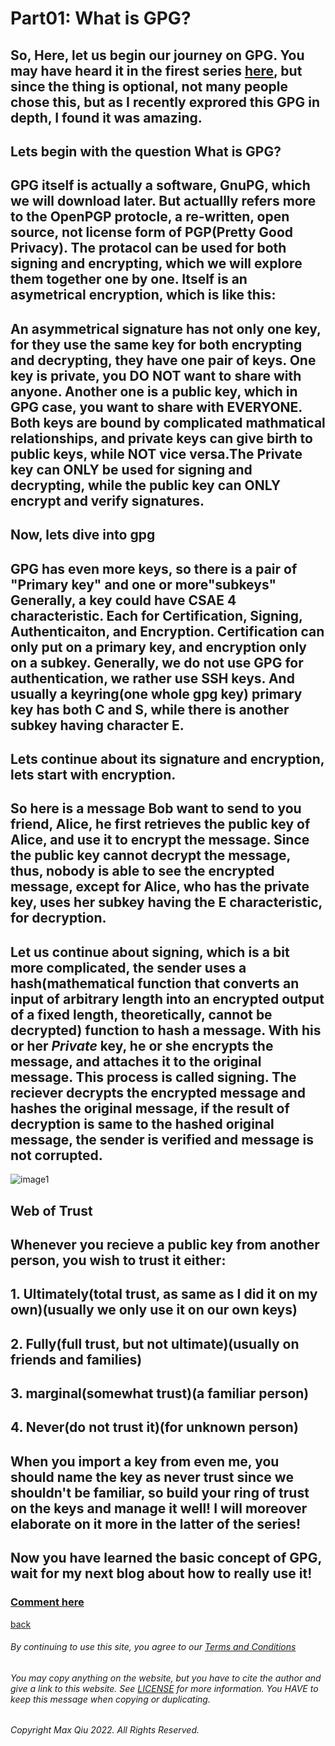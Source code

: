 # Part01: What is GPG?
## So, Here, let us begin our journey on GPG. You may have heard it in the firest series [here](https://qqiumax.github.io/blog/controlling-using-git/), but since the thing is optional, not many people chose this, but as I recently exprored this GPG in depth, I found it was amazing.
## Lets begin with the question What is GPG?
## GPG itself is actually a software, GnuPG, which we will download later. But actuallly refers more to the OpenPGP protocle, a re-written, open source, not license form of PGP(Pretty Good Privacy). The protacol can be used for both  signing and encrypting, which we will explore them together one by one. Itself is an asymetrical encryption, which is like this: 
## An asymmetrical signature has not only one key, for they use the same key for both encrypting and decrypting, they have one **pair** of keys. One key is private, you **DO NOT** want to share with anyone. Another one is a public key, which in GPG case, you want to share with EVERYONE. Both keys are bound by complicated mathmatical relationships, and private keys can give birth to public keys, while **NOT** vice versa.The Private key can **ONLY** be used for signing and decrypting, while the public key can **ONLY** encrypt and verify signatures.
## Now, lets dive into gpg
## GPG has even more keys, so there is a pair of "Primary key" and one or more"subkeys" Generally, a key could have CSAE 4 characteristic. Each for Certification, Signing, Authenticaiton, and Encryption. Certification can only put on a primary key, and encryption only on a subkey. Generally, we do not use GPG for authentication, we rather use SSH keys. And usually a keyring(one whole gpg key) primary key has both C and S, while there is another subkey having character E. 
## Lets continue about its signature and encryption, lets start with encryption.
## So here is a message Bob want to send to you friend, Alice, he first retrieves the public key of Alice, and use it to encrypt the message. Since the public key cannot decrypt the message, thus, nobody is able to see the encrypted message, except for Alice, who has the private key, uses her subkey having the E characteristic, for decryption.
## Let us continue about signing, which is a bit more complicated, the sender uses a hash(mathematical function that converts an input of arbitrary length into an encrypted output of a fixed length, theoretically, cannot be decrypted) function to hash a message. With his or her *Private* key, he or she encrypts the message, and attaches it to the original message. This process is called signing. The reciever decrypts the encrypted message and hashes the original message, if the result of decryption is same to the hashed original message, the sender is verified and message is not corrupted.
![image1](https://qqiumax.github.io/blog/what-is-gpg/sign.png)

## Web of Trust 
## Whenever you recieve a public key from another person, you wish to trust it either:
## 1. Ultimately(total trust, as same as I did it on my own)(usually we only use it on our own keys)
## 2. Fully(full trust, but not ultimate)(usually on friends and families)
## 3. marginal(somewhat trust)(a familiar person)
## 4. Never(do not trust it)(for unknown person)
## When you import a key from even me, you should name the key as never trust since we shouldn't be familiar, so build your ring of trust on the keys and manage it well! I will moreover elaborate on it more in the latter of the series!

## Now you have learned the basic concept of GPG, wait for my next blog about how to really use it!

### **[Comment here](https://qqiumax.github.io/comment/)**

[back](https://qqiumax.github.io/blog/)

###### By continuing to use this site, you agree to our [Terms and Conditions](https://qqiumax.github.io/terms/)

###### You may copy anything on the website, but you have to cite the author and give a link to this website. See [LICENSE](https://qqiumax.github.io/LICENSE) for more information. You HAVE to keep this message when copying or duplicating.

###### Copyright Max Qiu 2022. All Rights Reserved.